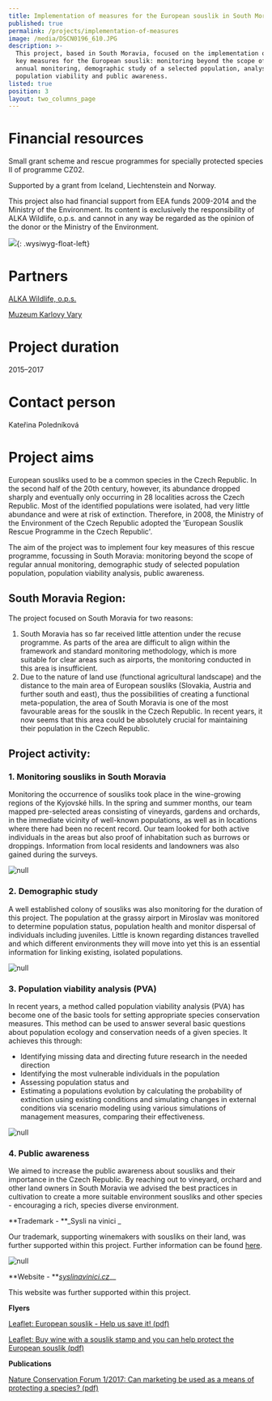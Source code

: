 ```yaml
---
title: Implementation of measures for the European souslik in South Moravia
published: true
permalink: /projects/implementation-of-measures
image: /media/DSCN0196_610.JPG
description: >-
  This project, based in South Moravia, focused on the implementation of four
  key measures for the European souslik: monitoring beyond the scope of regular
  annual monitoring, demographic study of a selected population, analysis of
  population viability and public awareness.
listed: true
position: 3
layout: two_columns_page
---
```

# 

# Financial resources

Small grant scheme and rescue programmes for specially protected species II of programme CZ02.

Supported by a grant from Iceland, Liechtenstein and Norway.

This project also had financial support from EEA funds 2009-2014 and the Ministry of the Environment. Its content is exclusively the responsibility of ALKA Wildlife, o.p.s. and cannot in any way be regarded as the opinion of the donor or the Ministry of the Environment.

![](/media/loga_mgs_stojato_mm.jpg){: .wysiwyg-float-left} 

<div class="clearfix"></div>

# Partners

[ALKA Wildlife, o.p.s.](https://www.alkawildlife.eu)

[Muzeum Karlovy Vary](http://kvmuz.cz)

# Project duration

2015–2017

# Contact person

Kateřina Poledníková​

# Project aims

European sousliks used to be a common species in the Czech Republic. In the second half of the 20th century, however, its abundance dropped sharply and eventually only occurring in 28 localities across the Czech Republic. Most of the identified populations were isolated, had very little abundance and were  at risk of extinction. Therefore, in 2008, the Ministry of the Environment of the Czech Republic adopted the 'European Souslik Rescue Programme in the Czech Republic'.

The aim of the project was to implement four key measures of this rescue programme, focussing in South Moravia: monitoring beyond the scope of regular annual monitoring, demographic study of selected population population, population viability analysis, public awareness.

## South Moravia Region:

The project focused on South Moravia for two reasons: 

1. South Moravia has so far received little attention under the recuse programme. As parts of the area are difficult to align within the framework and standard monitoring methodology, which is more suitable for clear areas such as airports, the monitoring conducted in this area is insufficient.
2. Due to the nature of land use (functional agricultural landscape) and the distance to the main area of ​​European sousliks (Slovakia, Austria and further south and east), thus the possibilities of creating a functional meta-population, the area of ​​South Moravia is one of the most favourable areas for the souslik in the Czech Republic. In recent years, it now seems that this area could be absolutely crucial for maintaining their population in the Czech Republic.

## Project activity:

### 1. Monitoring sousliks in South Moravia

Monitoring the occurrence of sousliks took place in the wine-growing regions of the Kyjovské hills. In the spring and summer months, our team mapped pre-selected areas consisting of vineyards, gardens and orchards, in the immediate vicinity of well-known populations, as well as in locations where there had been no recent record. Our team looked for both active individuals in the areas but also proof of inhabitation such as burrows or droppings. Information from local residents and landowners was also gained during the surveys.

![null](/media/IMG_0504_610.JPG)

### 2. Demographic study

A well established colony of sousliks was also monitoring for the duration of this project. The population at the grassy airport in Miroslav was monitored to determine population status, population health and monitor dispersal of individuals including juveniles. Little is known regarding distances travelled and which different environments they will move into yet this is an essential information for linking existing, isolated populations.

![null](/media/sysel_chycen_610.jpg)

### 3. Population viability analysis (PVA)

In recent years, a method called population viability analysis (PVA) has become one of the basic tools for setting appropriate species conservation measures. This method can be used to answer several basic questions about population ecology and conservation needs of a given species. It achieves this through:

* Identifying missing data and directing future research in the needed direction
* Identifying the most vulnerable individuals in the population
* Assessing population status and 
* Estimating a populations evolution by calculating the probability of extinction using existing conditions and simulating changes in external conditions via scenario modeling using various simulations of management measures, comparing their effectiveness.

![null](/media/sysel_2016_basic_srovnani.jpg)

### 4. Public awareness

We aimed to increase the public awareness about sousliks and their importance in the Czech Republic. By reaching out to vineyard, orchard and other land owners in South Moravia we advised the best practices in cultivation to create a more suitable environment sousliks and other species - encouraging a rich, species diverse environment.

**Trademark - **_Sysli na vinici _

Our trademark, supporting winemakers with sousliks on their land, was further supported within this project. Further information can be found [here](/souslik-stamp).

![null](/media/samolepka_Syslinavinici.jpg)

**Website - **[_syslinavinici.cz_](https://en.syslinavinici.cz)__

This website was further supported within this project.

**Flyers**

[Leaflet: European souslik - Help us save it! (pdf)](https://en.alkawildlife.eu/media/letak_sysel_Pomozte_chranit.pdf)

[Leaflet: Buy wine with a souslik stamp and you can help protect the European souslik (pdf)](https://en.alkawildlife.eu/media/letak_sysel_znamka.pdf)

**Publications**

[Nature Conservation Forum 1/2017: Can marketing be used as a means of protecting a species? (pdf)](https://www.alkawildlife.eu/media/11-marketing_ochrana_druhu.pdf)
